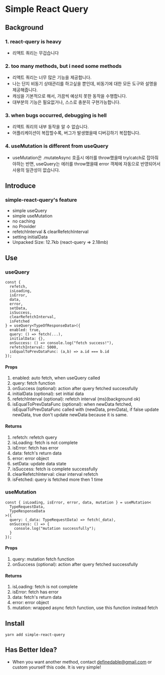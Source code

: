 # Simple React Query

## Background

### 1. react-query is heavy

- 리액트 쿼리는 무겁습니다

### 2. too many methods, but i need some methods

- 리액트 쿼리는 너무 많은 기능을 제공합니다.
- 나는 단지 비동기 상태관리를 하고싶을 뿐인데, 비동기에 대한 모든 도구와 설명을 제공해줍니다.
- 캐싱을 기본적으로 해서, 가끔씩 예상치 못한 동작을 수행합니다.
- 대부분의 기능은 필요없거나, 스스로 충분히 구현가능합니다.

### 3. when bugs occurred, debugging is hell

- 리액트 쿼리의 내부 동작을 알 수 없습니다.
- 어플리케이션이 복잡할수록, 버그가 발생했을때 디버깅하기 복잡합니다.

### 4. useMutation is different from useQuery

- useMutation은 .mutateAsync 호출시 에러를 throw했을때 try/catch로 잡아줘야하는 반면, useQuery는 에러를 throw했을떄 error 객체에 자동으로 반영되어서 사용의 일관성이 없습니다.

## Introduce

### simple-react-query's feature

- simple useQuery
- simple useMutation
- no caching
- no Provider
- refetchInterval & clearRefetchInterval
- setting initialData
- Unpacked Size: 12.7kb (react-query => 2.18mb)

## Use

### useQuery

```tsx
const {
  refetch,
  isLoading,
  isError,
  data,
  error,
  setData,
  isSuccess,
  clearRefetchInterval,
  isFetched
} = useQuery<TypeOfResponseData>({
  enabled: true,
  query: () => fetch(...),
  initialData: {},
  onSuccess: () => console.log("fetch success!"),
  refetchInterval: 5000,
  isEqualToPrevDataFunc: (a,b) => a.id === b.id
});
```

#### Props

1. enabled: auto fetch, when useQuery called
2. query: fetch function
3. onSuccess (optional): action after query fetched successfully
4. initialData (optional): set initial data
5. refetchInterval (optional): refetch interval (ms)(background ok)
6. isEqualToPrevDataFunc (optional): when newData fetched, isEqualToPrevDataFunc called with (newData, prevData), if false update newData, true don't update newData because it is same.

#### Returns

1. refetch: refetch query
2. isLoading: fetch is not complete
3. isError: fetch has error
4. data: fetch's return data
5. error: error object
6. setData: update data state
7. isSuccess: fetch is complete successfully
8. clearRefetchInterval: clear interval refetch
9. isFetched: query is fetched more then 1 time

### useMutation

```tsx
const { isLoading, isError, error, data, mutation } = useMutation<
  TypeRequestData,
  TypeResponseData
>({
  query: (_data: TypeRequestData) => fetch(_data),
  onSuccess: () => {
    console.log("mutation successfully");
  }
});
```

#### Props

1. query: mutation fetch function
2. onSuccess (optional): action after query fetched successfully

#### Returns

1. isLoading: fetch is not complete
2. isError: fetch has error
3. data: fetch's return data
4. error: error object
5. mutation: wrapped async fetch function, use this function instead fetch

## Install

```
yarn add simple-react-query
```

## Has Better Idea?

- When you want another method, contact definedable@gmail.com or custom yourself this code. It is very simple!
